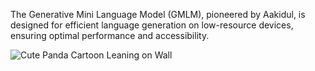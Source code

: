 The Generative Mini Language Model (GMLM), pioneered by Aakidul, is designed for efficient language generation on low-resource devices, ensuring optimal performance and accessibility.

<!DOCTYPE html>
<html lang="en">
<head>
    <meta charset="UTF-8">
</head>
<body>
    <img src="https://i.pinimg.com/564x/94/f7/14/94f7146e06e2c607dcfaedf401576205.jpg" alt="Cute Panda Cartoon Leaning on Wall">
</body>
</html>

